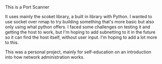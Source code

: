 This is a Port Scanner

It uses mainly the scoket library, a built in library with Python.
I wanted to use socket over nmap to try building something that's more basic but also only using what python offers.
I faced some challenges on testing it and getting the host to work, but I'm hoping to add subnetting to it in the future so it can find the host itself, without user input. I'm hoping to add a lot more to this.

This was a personal project, mainly for self-education on an introduction into how network administration works.
